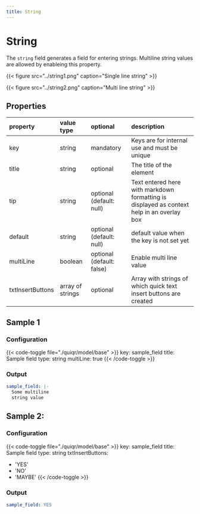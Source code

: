 ```yaml
---
title: String
---
```


# String

The `string` field generates a field for entering strings. Multiline string
values are allowed by enableing this property.

{{< figure src="../string1.png" caption="Single line string" >}}

{{< figure src="../string2.png" caption="Multi line string" >}}

## Properties

| property         | value type       | optional                  | description                                                                               |
|:-----------------|:-----------------|:--------------------------|:------------------------------------------------------------------------------------------|
| key              | string           | mandatory                 | Keys are for internal use and must be unique                                              |
| title            | string           | optional                  | The title of the element                                                                  |
| tip              | string           | optional (default: null)  | Text entered here with markdown formatting is displayed as context help in an overlay box |
| default          | string           | optional (default: null)  | default value when the key is not set yet                                                 |
| multiLine        | boolean          | optional (default: false) | Enable multi line value                                                                   |
| txtInsertButtons | array of strings | optional                  | Array with strings of which quick text insert buttons are created                         |

## Sample 1

### Configuration

{{< code-toggle file="./quiqr/model/base" >}}
key: sample_field
title: Sample field
type: string
multiLine: true
{{< /code-toggle >}}

### Output

```yaml
sample_field: |-
  Some multiline
  string value
```

## Sample 2:

### Configuration

{{< code-toggle file="./quiqr/model/base" >}}
key: sample_field
title: Sample field
type: string
txtInsertButtons:
  - 'YES'
  - 'NO'
  - 'MAYBE'
{{< /code-toggle >}}

### Output

```yaml
sample_field: YES
```
